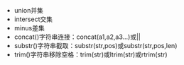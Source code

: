 * union并集
* intersect交集
* minus差集
* concat()字符串连接：concat(a1,a2,a3...)或||
* substr()字符串截取：substr(str,pos)或substr(str,pos,len)
* trim()字符串移除空格：trim(str)或ltrim(str)或rtrim(str)

